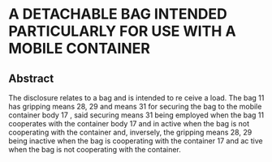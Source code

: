 # A DETACHABLE BAG INTENDED PARTICULARLY FOR USE WITH A MOBILE CONTAINER

## Abstract
The disclosure relates to a bag and is intended to re ceive a load. The bag 11 has gripping means 28, 29 and means 31 for securing the bag to the mobile container body 17 , said securing means 31 being employed when the bag 11 cooperates with the container body 17 and in active when the bag is not cooperating with the container and, inversely, the gripping means 28, 29 being inactive when the bag is cooperating with the container 17 and ac tive when the bag is not cooperating with the container.